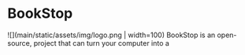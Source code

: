 # BookStop
![](main/static/assets/img/logo.png | width=100)
BookStop is an open-source, project that can turn your computer into a 